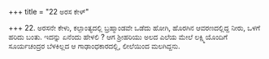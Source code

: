 +++
title = "22 ಅರಸ ಕೇಳ್"

+++
22. ಅರಸನೇ ಕೇಳು, ಕಲ್ಪಾಂತ್ಯದಲ್ಲಿ ಬ್ರಹ್ಮಾಂಡವೇ ಒಡೆದು ಹೋಗಿ, ಹೊರಗಿನ ಆವರಣದಲ್ಲಿದ್ದ ನೀರು, ಒಳಗೆ ಹರಿದು ಬಂತು. ಇದನ್ನು ಏನೆಂದು ಹೇಳಲಿ ? ಆಗ ಶ್ರೀಹರಿಯು ಅಲದ ಎಲೆಯ ಮೇಲೆ ಲಕ್ಷ್ಮಿಯೊಂದಿಗೆ ಸೂರ್ಯಚಂದ್ರರ ಬೆಳಕಿಲ್ಲದ ಆ ಗಾಢಾಂಧಕಾರದಲ್ಲಿ, ಲೀಲೆಯಿಂದ ಮಲಗಿದ್ದನು.